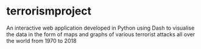 # terrorismproject

An interactive web application developed in Python using Dash to visualise the data in the form of maps and graphs of various terrorist attacks all over the world from 1970 to 2018
